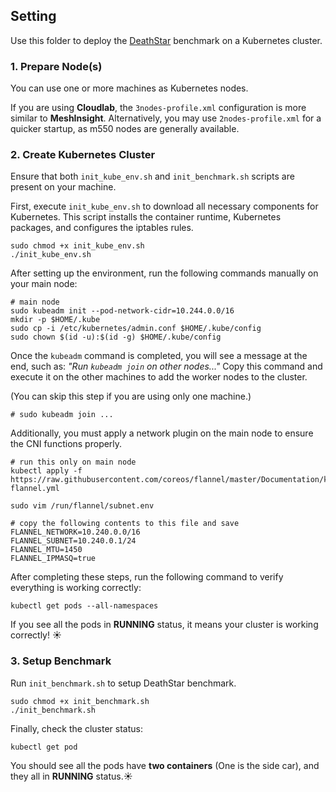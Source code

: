 ## Setting

Use this folder to deploy the [DeathStar](https://github.com/delimitrou/DeathStarBench) benchmark on a Kubernetes cluster.

### 1. Prepare Node(s)

You can use one or more machines as Kubernetes nodes.

If you are using **Cloudlab**, the `3nodes-profile.xml` configuration is more similar to **MeshInsight**. Alternatively, you may use `2nodes-profile.xml` for a quicker startup, as m550 nodes are generally available.

### 2. Create Kubernetes Cluster

Ensure that both `init_kube_env.sh` and `init_benchmark.sh` scripts are present on your machine.

First, execute `init_kube_env.sh` to download all necessary components for Kubernetes. This script installs the container runtime, Kubernetes packages, and configures the iptables rules.

```shell
sudo chmod +x init_kube_env.sh
./init_kube_env.sh
```

After setting up the environment, run the following commands manually on your main node:

```shell
# main node
sudo kubeadm init --pod-network-cidr=10.244.0.0/16
mkdir -p $HOME/.kube
sudo cp -i /etc/kubernetes/admin.conf $HOME/.kube/config
sudo chown $(id -u):$(id -g) $HOME/.kube/config
```

Once the `kubeadm` command is completed, you will see a message at the end, such as:
 *"Run `kubeadm join` on other nodes..."* Copy this command and execute it on the other machines to add the worker nodes to the cluster.

(You can skip this step if you are using only one machine.)

```shell
# sudo kubeadm join ...
```

Additionally, you must apply a network plugin on the main node to ensure the CNI functions properly.

```shell
# run this only on main node
kubectl apply -f https://raw.githubusercontent.com/coreos/flannel/master/Documentation/kube-flannel.yml

sudo vim /run/flannel/subnet.env

# copy the following contents to this file and save
FLANNEL_NETWORK=10.240.0.0/16
FLANNEL_SUBNET=10.240.0.1/24
FLANNEL_MTU=1450
FLANNEL_IPMASQ=true
```

After completing these steps, run the following command to verify everything is working correctly:

```shell
kubectl get pods --all-namespaces
```

If you see all the pods in **RUNNING** status, it means your cluster is working correctly! :sunny:

### 3. Setup Benchmark

Run `init_benchmark.sh` to setup DeathStar benchmark.

```shell
sudo chmod +x init_benchmark.sh
./init_benchmark.sh
```

Finally, check the cluster status:

```shell
kubectl get pod
```

You should see all the pods have **two containers** (One is the side car), and they all in **RUNNING** status.:sunny: